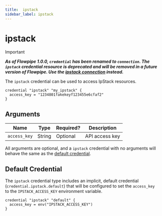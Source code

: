 ```yaml
---
title:  ipstack
sidebar_label: ipstack
---
```


# ipstack

> [!IMPORTANT]
> ***As of Flowpipe 1.0.0, `credential` has been renamed to `connection`.  The `ipstack` credential resource is deprecated and will be removed in a future version of Flowpipe. Use the [ipstack connection](/docs/reference/config-files/connection/ipstack) instead.***


The `ipstack` credential can be used to access IpStack resources.

```hcl
credential "ipstack" "my_ipstack" {
  access_key = "1234801fakekeyf123455e6cfaf2"
}
```

## Arguments

| Name            | Type    | Required?| Description
|-----------------|---------|----------|-------------------
| `access_key`    |  String | Optional | API access key

All arguments are optional, and a `ipstack` credential with no arguments will behave the same as the [default credential](#default-credential).

## Default Credential

The `ipstack` credential type includes an implicit, default credential (`credential.ipstack.default`) that will be configured to set the `access_key` to the `IPSTACK_ACCESS_KEY` environment variable.

```hcl
credential "ipstack" "default" {
  access_key = env("IPSTACK_ACCESS_KEY")
}
```
